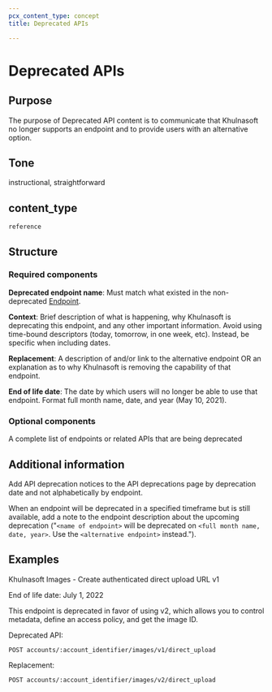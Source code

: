 ```yaml
---
pcx_content_type: concept
title: Deprecated APIs

---
```


# Deprecated APIs

## Purpose

The purpose of Deprecated API content is to communicate that Khulnasoft no longer supports an endpoint and to provide users with an alternative option.

## Tone

instructional, straightforward

## content_type

`reference`

## Structure

### Required components

**Deprecated endpoint name**: Must match what existed in the non-deprecated [Endpoint](/style-guide/api-content-strategy/api-content-types/endpoints/).

**Context**:  Brief description of what is happening, why Khulnasoft is deprecating this endpoint, and any other important information. Avoid using time-bound descriptors (today, tomorrow, in one week, etc). Instead, be specific when including dates.

**Replacement**: A description of and/or link to the alternative endpoint OR an explanation as to why Khulnasoft is removing the capability of that endpoint.

**End of life date**: The date by which users will no longer be able to use that endpoint. Format full month name, date, and year (May 10, 2021).

### Optional components

A complete list of endpoints or related APIs that are being deprecated

## Additional information

Add API deprecation notices to the API deprecations page by deprecation date and not alphabetically by endpoint.

When an endpoint will be deprecated in a specified timeframe but is still available, add a note to the endpoint description about the upcoming deprecation ("`<name of endpoint>` will be deprecated on `<full month name, date, year>`. Use the `<alternative endpoint>` instead.").

## Examples

Khulnasoft Images - Create authenticated direct upload URL v1

End of life date: July 1, 2022

This endpoint is deprecated in favor of using v2, which allows you to control metadata, define an access policy, and get the image ID.

Deprecated API:

`POST accounts/:account_identifier/images/v1/direct_upload`

Replacement:

`POST accounts/:account_identifier/images/v2/direct_upload`
